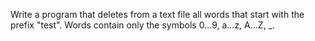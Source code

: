 Write a program that deletes from a text file all words that start with the prefix "test". Words contain only the symbols 0...9, a...z, A…Z, _.
